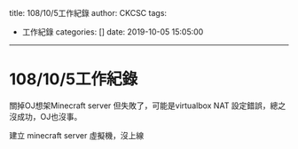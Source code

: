 title: 108/10/5工作紀錄
author: CKCSC
tags:
  - 工作紀錄
categories: []
date: 2019-10-05 15:05:00
---
# 108/10/5工作紀錄

關掉OJ想架Minecraft server 但失敗了，可能是virtualbox NAT 設定錯誤，總之沒成功，OJ也沒事。

建立 minecraft server 虛擬機，沒上線